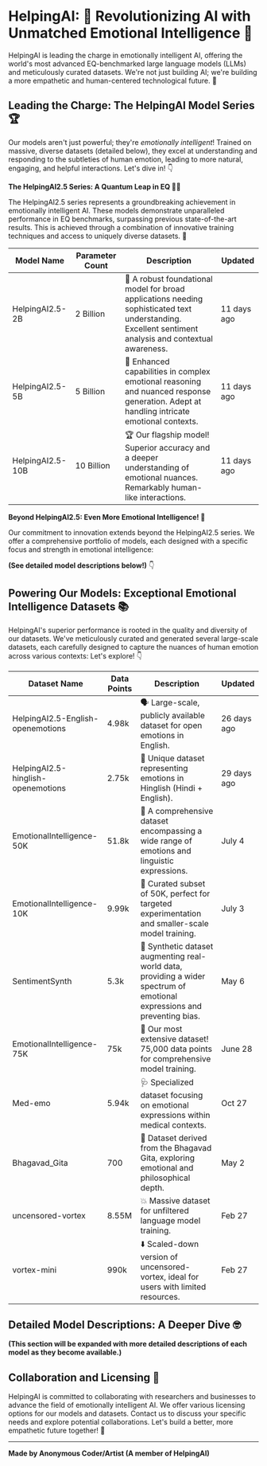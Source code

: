# HelpingAI:  🚀 Revolutionizing AI with Unmatched Emotional Intelligence 🤗

HelpingAI is leading the charge in emotionally intelligent AI, offering the world's most advanced EQ-benchmarked large language models (LLMs) and meticulously curated datasets. We're not just building AI; we're building a more empathetic and human-centered technological future. 💖

##  Leading the Charge:  The HelpingAI Model Series 🏆

Our models aren't just powerful; they're *emotionally intelligent*!  Trained on massive, diverse datasets (detailed below), they excel at understanding and responding to the subtleties of human emotion, leading to more natural, engaging, and helpful interactions. Let's dive in! 👇

**The HelpingAI2.5 Series: A Quantum Leap in EQ 🧠✨**

The HelpingAI2.5 series represents a groundbreaking achievement in emotionally intelligent AI.  These models demonstrate unparalleled performance in EQ benchmarks, surpassing previous state-of-the-art results.  This is achieved through a combination of innovative training techniques and access to uniquely diverse datasets. 🎉

| Model Name          | Parameter Count | Description                                                                                                                                  | Updated      |
|----------------------|-----------------|-----------------------------------------------------------------------------------------------------------------------------------------------|---------------|
| HelpingAI2.5-2B     | 2 Billion        | 💪 A robust foundational model for broad applications needing sophisticated text understanding. Excellent sentiment analysis and contextual awareness. | 11 days ago   |
| HelpingAI2.5-5B     | 5 Billion        | 🧠 Enhanced capabilities in complex emotional reasoning and nuanced response generation. Adept at handling intricate emotional contexts.           | 11 days ago   |
| HelpingAI2.5-10B    | 10 Billion       | 🏆 Our flagship model! Superior accuracy and a deeper understanding of emotional nuances. Remarkably human-like interactions.                     | 11 days ago   |


**Beyond HelpingAI2.5:  Even More Emotional Intelligence! 🤩**

Our commitment to innovation extends beyond the HelpingAI2.5 series. We offer a comprehensive portfolio of models, each designed with a specific focus and strength in emotional intelligence:

**(See detailed model descriptions below!)** 👇


##  Powering Our Models: Exceptional Emotional Intelligence Datasets 📚

HelpingAI's superior performance is rooted in the quality and diversity of our datasets. We've meticulously curated and generated several large-scale datasets, each carefully designed to capture the nuances of human emotion across various contexts:  Let's explore! 👇


| Dataset Name                     | Data Points | Description                                                                                                                            | Updated     |
|----------------------------------|-------------|-----------------------------------------------------------------------------------------------------------------------------------------|-------------|
| HelpingAI2.5-English-openemotions | 4.98k       | 🗣️ Large-scale, publicly available dataset for open emotions in English.                                                                    | 26 days ago |
| HelpingAI2.5-hinglish-openemotions | 2.75k       | 🤝 Unique dataset representing emotions in Hinglish (Hindi + English).                                                                      | 29 days ago |
| EmotionalIntelligence-50K        | 51.8k       | 💯 A comprehensive dataset encompassing a wide range of emotions and linguistic expressions.                                                 | July 4      |
| EmotionalIntelligence-10K        | 9.99k       | 🎯 Curated subset of 50K, perfect for targeted experimentation and smaller-scale model training.                                              | July 3      |
| SentimentSynth                    | 5.3k        | 🤖 Synthetic dataset augmenting real-world data, providing a wider spectrum of emotional expressions and preventing bias.                   | May 6       |
| EmotionalIntelligence-75K        | 75k         | 🤯 Our most extensive dataset! 75,000 data points for comprehensive model training.                                                      | June 28     |
| Med-emo                          | 5.94k       | 🩺 Specialized dataset focusing on emotional expressions within medical contexts.                                                        | Oct 27      |
| Bhagavad_Gita                    | 700         | 📜 Dataset derived from the Bhagavad Gita, exploring emotional and philosophical depth.                                                    | May 2       |
| uncensored-vortex                | 8.55M       | 💥 Massive dataset for unfiltered language model training.                                                                                | Feb 27      |
| vortex-mini                      | 990k        | ⬇️ Scaled-down version of uncensored-vortex, ideal for users with limited resources.                                                   | Feb 27      |



## Detailed Model Descriptions:  A Deeper Dive 🤓

**(This section will be expanded with more detailed descriptions of each model as they become available.)**


##  Collaboration and Licensing 🤝

HelpingAI is committed to collaborating with researchers and businesses to advance the field of emotionally intelligent AI. We offer various licensing options for our models and datasets.  Contact us to discuss your specific needs and explore potential collaborations. Let's build a better, more empathetic future together! 💖


---

**Made by Anonymous Coder/Artist (A member of HelpingAI)**

